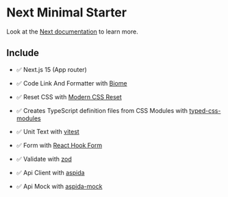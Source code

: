 # Next Minimal Starter

Look at the [Next documentation](https://nextjs.org/docs) to learn more.

## Include

- ✅ Next.js 15 (App router)

- ✅ Code Link And Formatter with [Biome](https://biomejs.dev/)

- ✅ Reset CSS with [Modern CSS Reset](https://piccalil.li/blog/a-more-modern-css-reset/)

- ✅ Creates TypeScript definition files from CSS Modules with [typed-css-modules](https://github.com/Quramy/typed-css-modules)

- ✅ Unit Text with [vitest](https://github.com/vitest-dev/vitest#readme)

- ✅ Form with [React Hook Form](https://react-hook-form.com/)

- ✅ Validate with [zod](https://zod.dev/)

- ✅ Api Client with [aspida](https://github.com/aspida/aspida#readme)

- ✅ Api Mock with [aspida-mock](https://github.com/aspida/aspida-mock#readme)
